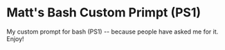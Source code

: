 # Matt's Bash Custom Primpt (PS1)

My custom prompt for bash (PS1) -- because people have asked me for it. Enjoy!
